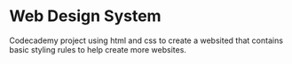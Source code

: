 # Web Design System

Codecademy project using html and css to create a websited that contains basic styling rules to help create more websites.
